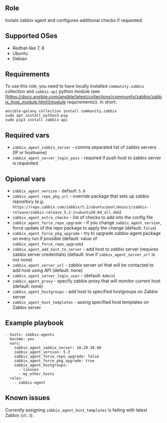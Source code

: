 
## Role
Instals zabbix agent and configures additional checks if requested.

## Supported OSes
- Redhat-like 7, 8
- Ubuntu
- Debian

## Requirements
To use this role, you need to have locally installed `community.zabbix` collection and `zabbix-api` python module (see [https://docs.ansible.com/ansible/latest/collections/community/zabbix/zabbix_host_module.html](module requirements)). In short:
```
ansible-galaxy collection install community.zabbix
sudo apt install python3-pip
sudo pip3 install zabbix-api
```

## Required vars
- `zabbix_agent_zabbix_server` - comma separated list of zabbix servers (IP or hostname)
- `zabbix_agent_server_login_pass` - required if push host to zabbix server is requested

## Opional vars
- `zabbix_agent_version` - default: `5.0`
- `zabbix_agent_repo_pkg_url` - override package that sets up zabbix repository (e.g. `https://repo.zabbix.com/zabbix/5.2/ubuntu/pool/main/z/zabbix-release/zabbix-release_5.2-1+ubuntu20.04_all.deb`)
- `zabbix_agent_extra_checks` - list of checks to add into the config file
- `zabbix_agent_force_repo_upgrade` - if you change `zabbix_agent_version`, force update of the repo package to apply the change (default: `false`)
- `zabbix_agent_force_pkg_upgrade` - try to upgrade zabbix-agent package on every run if possible (default: value of `zabbix_agent_force_repo_upgrade`)
- `zabbix_agent_add_host_to_server` - add host to zabbix server (requires zabbix server credentials) (default: true if `zabbix_agent_server_url` is not none)
- `zabbix_agent_server_url` - zabbix server url that will be contacted to add host using API (default: none)
- `zabbix_agent_server_login_user` - (default: `Admin`)
- `zabbix_agent_proxy` - specify zabbix proxy that will monitor current host (default: none)
- `zabbix_agent_hostgroups` - add host to specified hostgroups on Zabbix server
- `zabbix_agent_host_templates` - assing specified host templates on Zabbix server

## Example playbook
```
- hosts: zabbix-agents
  become: yes
  vars:
    zabbix_agent_zabbix_server: 10.20.30.40
    zabbix_agent_version: 5.3
    zabbix_agent_force_repo_upgrade: false
    zabbix_agent_force_pkg_upgrade: true
    zabbix_agent_hostgroups:
      - linuxes
      - my_other_hosts
  roles:
    - zabbix-agent
```

## Known issues

Currently assigning `zabbix_agent_host_templates` is failing with latest Zabbix (`v5.3`).

